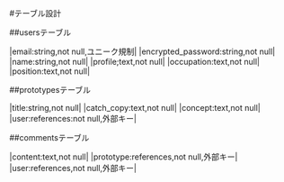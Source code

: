 #テーブル設計

##usersテーブル

|email:string,not null,ユニーク規制|
|encrypted_password:string,not null|
|name:string,not null|
|profile;text,not null|
|occupation:text,not null|
|position:text,not null|

##prototypesテーブル

|title:string,not null|
|catch_copy:text,not null|
|concept:text,not null|
|user:references:not null,外部キー|

##commentsテーブル

|content:text,not null|
|prototype:references,not null,外部キー|
|user:references,not null,外部キー|
